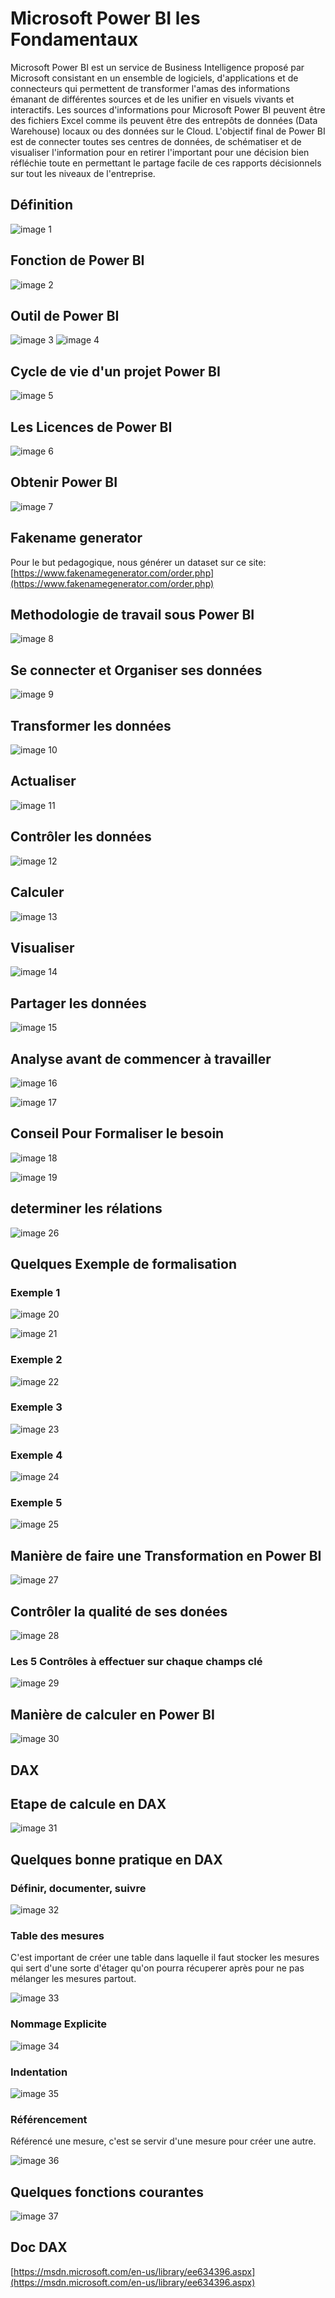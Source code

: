 # Microsoft Power BI les Fondamentaux
Microsoft Power BI est un service de Business Intelligence proposé par Microsoft consistant en un ensemble de logiciels, d'applications et de connecteurs qui permettent de transformer l'amas des informations émanant de différentes sources et de les unifier en visuels vivants et interactifs. Les sources d'informations pour Microsoft Power BI peuvent être des fichiers Excel comme ils peuvent être des entrepôts de données (Data Warehouse) locaux ou des données sur le Cloud. L'objectif final de Power BI est de connecter toutes ses centres de données, de schématiser et de visualiser l'information pour en retirer l'important pour une décision bien réfléchie toute en permettant le partage facile de ces rapports décisionnels sur tout les niveaux de l'entreprise.

## Définition
![image 1](images/1.png)

## Fonction de Power BI
![image 2](images/2.png)


## Outil de Power BI
![image 3](images/3.png)
![image 4](images/4.png)

## Cycle de vie d'un projet Power BI
![image 5](images/5.png)

## Les Licences de Power BI
![image 6](images/6.png)

## Obtenir Power BI
![image 7](images/7.png)

## Fakename generator
Pour le but pedagogique, nous générer un dataset sur ce site:
[https://www.fakenamegenerator.com/order.php](https://www.fakenamegenerator.com/order.php)

## Methodologie de travail sous Power BI

![image 8](images/8.png)

## Se connecter et Organiser ses données
![image 9](images/9.png)

## Transformer les données 
![image 10](images/10.png)

## Actualiser
![image 11](images/11.png)

## Contrôler les données
![image 12](images/12.png)

## Calculer 
![image 13](images/13.png)

## Visualiser
![image 14](images/14.png)

## Partager les données
![image 15](images/15.png)

## Analyse avant de commencer à travailler
![image 16](images/16.png)

![image 17](images/17.png)

## Conseil Pour Formaliser le besoin
![image 18](images/18.png)

![image 19](images/19.png)

## determiner les rélations
![image 26](images/26.png)

## Quelques Exemple de formalisation 
### Exemple 1
![image 20](images/20.png)

![image 21](images/21.png)

### Exemple 2

![image 22](images/22.png)

### Exemple 3

![image 23](images/23.png)

### Exemple 4

![image 24](images/24.png)

### Exemple 5

![image 25](images/25.png)

## Manière de faire une Transformation en Power BI
![image 27](images/27.png)

## Contrôler la qualité de ses donées
![image 28](images/28.png)

### Les 5 Contrôles à effectuer sur chaque champs clé
![image 29](images/29.png)

## Manière de calculer en Power BI
![image 30](images/30.png)

## DAX
## Etape de calcule en DAX
![image 31](images/31.png)

## Quelques bonne pratique en DAX
### Définir, documenter, suivre
![image 32](images/32.png)

### Table des mesures
C'est important de créer une table dans laquelle il faut stocker les mesures qui sert d'une sorte d'étager qu'on pourra récuperer après pour ne pas mélanger les mesures partout.

![image 33](images/33.png)

### Nommage Explicite

![image 34](images/34.png)

### Indentation

![image 35](images/35.png)

### Référencement

Référencé une mesure, c'est se servir d'une mesure pour créer une autre.

![image 36](images/36.png)

## Quelques fonctions courantes
![image 37](images/37.png)

## Doc DAX
[https://msdn.microsoft.com/en-us/library/ee634396.aspx](https://msdn.microsoft.com/en-us/library/ee634396.aspx)
